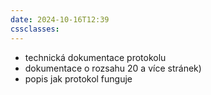 ```yaml
---
date: 2024-10-16T12:39
cssclasses:
---
```

- technická dokumentace protokolu
- dokumentace o rozsahu 20 a více stránek)
- popis jak protokol funguje